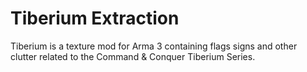 # Tiberium Extraction
Tiberium is a texture mod for Arma 3 containing flags signs and other clutter related to the Command & Conquer Tiberium Series.
